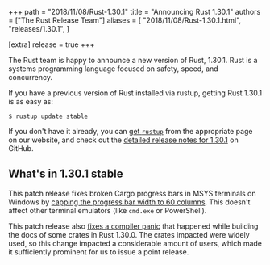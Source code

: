 +++
path = "2018/11/08/Rust-1.30.1"
title = "Announcing Rust 1.30.1"
authors = ["The Rust Release Team"]
aliases = [
    "2018/11/08/Rust-1.30.1.html",
    "releases/1.30.1",
]

[extra]
release = true
+++

The Rust team is happy to announce a new version of Rust, 1.30.1. Rust is a
systems programming language focused on safety, speed, and concurrency.

If you have a previous version of Rust installed via rustup, getting Rust
1.30.1 is as easy as:

```
$ rustup update stable
```

If you don't have it already, you can [get `rustup`][install] from the
appropriate page on our website, and check out the [detailed release notes for
1.30.1][notes] on GitHub.

[install]: https://www.rust-lang.org/install.html
[notes]: https://github.com/rust-lang/rust/blob/stable/RELEASES.md#version-1301-2018-11-08

## What's in 1.30.1 stable

This patch release fixes broken Cargo progress bars in MSYS terminals on
Windows by [capping the progress bar width to 60 columns][cargo/6122]. This doesn't affect
other terminal emulators (like `cmd.exe` or PowerShell).

This patch release also [fixes a compiler panic][54199] that happened while building the
docs of some crates in Rust 1.30.0. The crates impacted were widely used, so
this change impacted a considerable amount of users, which made it sufficiently
prominent for us to issue a point release.


[cargo/6122]: https://github.com/rust-lang/cargo/pull/6122
[54199]: https://github.com/rust-lang/rust/pull/54199
